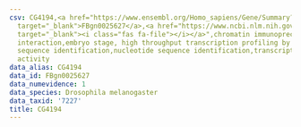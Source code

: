 ```yaml
---
csv: CG4194,<a href="https://www.ensembl.org/Homo_sapiens/Gene/Summary?db=core;g=FBgn0025627"
  target="_blank">FBgn0025627</a>,<a href="https://www.ncbi.nlm.nih.gov/pubmed/15998452"
  target="_blank"><i class="fas fa-file"></i></a>",chromatin immunoprecipitation assay,direct
  interaction,embryo stage, high throughput transcription profiling by microarray,nucleotide
  sequence identification,nucleotide sequence identification,transcriptional regulation,down-regulates
  activity
data_alias: CG4194
data_id: FBgn0025627
data_numevidence: 1
data_species: Drosophila melanogaster
data_taxid: '7227'
title: CG4194
---
```

